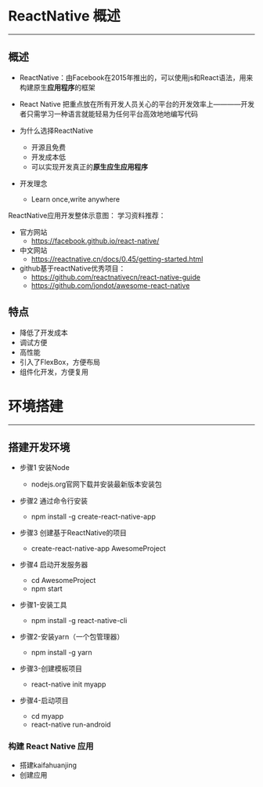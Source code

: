 # ReactNative 概述

---

## 概述

  * ReactNative：由Facebook在2015年推出的，可以使用js和React语法，用来构建原生**应用程序**的框架

  * React Native 把重点放在所有开发人员关心的平台的开发效率上————开发者只需学习一种语言就能轻易为任何平台高效地地编写代码

  * 为什么选择ReactNative
    * 开源且免费
    * 开发成本低
    * 可以实现开发真正的**原生应生应用程序**

  * 开发理念
    * Learn once,write anywhere

  ReactNative应用开发整体示意图：
  学习资料推荐：

  * 官方网站
    * https://facebook.github.io/react-native/
  * 中文网站
    * https://reactnative.cn/docs/0.45/getting-started.html
  * github基于reactNative优秀项目：
    * https://github.com/reactnativecn/react-native-guide
    * https://github.com/jondot/awesome-react-native

## 特点

  * 降低了开发成本
  * 调试方便
  * 高性能
  * 引入了FlexBox，方便布局
  * 组件化开发，方便复用

# 环境搭建

---

## 搭建开发环境

  * 步骤1 安装Node
    * nodejs.org官网下载并安装最新版本安装包
  * 步骤2 通过命令行安装
    * npm install -g create-react-native-app
  * 步骤3 创建基于ReactNative的项目
    * create-react-native-app AwesomeProject
  * 步骤4 启动开发服务器
    * cd AwesomeProject
    * npm start

  * 步骤1-安装工具
    * npm install -g react-native-cli
  * 步骤2-安装yarn（一个包管理器）
    * npm install -g yarn
  * 步骤3-创建模板项目
    * react-native init myapp
  * 步骤4-启动项目
    * cd myapp
    * react-native run-android

### 构建 React Native 应用

  * 搭建kaifahuanjing
  * 创建应用